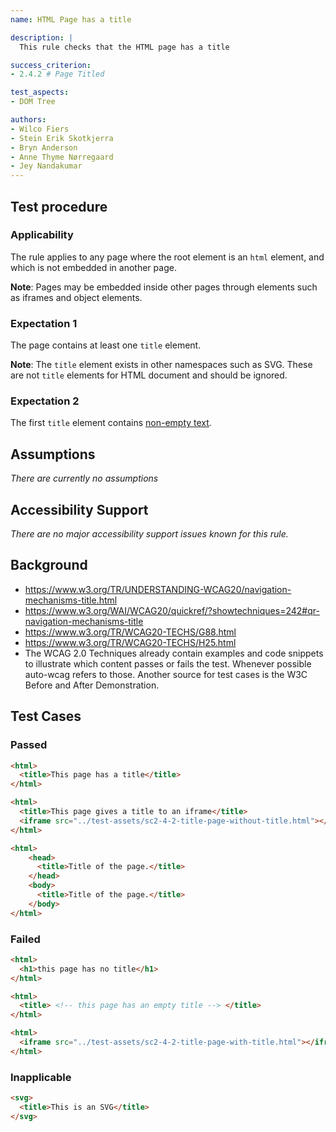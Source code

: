 ```yaml
---
name: HTML Page has a title

description: |
  This rule checks that the HTML page has a title

success_criterion:
- 2.4.2 # Page Titled

test_aspects:
- DOM Tree

authors:
- Wilco Fiers
- Stein Erik Skotkjerra
- Bryn Anderson
- Anne Thyme Nørregaard
- Jey Nandakumar
---
```


## Test procedure

### Applicability

The rule applies to any page where the root element is an `html` element, and which is not embedded in another page.

**Note**: Pages may be embedded inside other pages through elements such as iframes and object elements.

### Expectation 1

The page contains at least one `title` element.

**Note**: The `title` element exists in other namespaces such as SVG. These are not `title` elements for HTML document and should be ignored.

### Expectation 2

The first `title` element contains [non-empty text][].

## Assumptions

_There are currently no assumptions_

## Accessibility Support

_There are no major accessibility support issues known for this rule._

## Background

- https://www.w3.org/TR/UNDERSTANDING-WCAG20/navigation-mechanisms-title.html
- https://www.w3.org/WAI/WCAG20/quickref/?showtechniques=242#qr-navigation-mechanisms-title
- https://www.w3.org/TR/WCAG20-TECHS/G88.html
- https://www.w3.org/TR/WCAG20-TECHS/H25.html
- The WCAG 2.0 Techniques already contain examples and code snippets to illustrate which content passes or fails the test. Whenever possible auto-wcag refers to those. Another source for test cases is the W3C Before and After Demonstration.

## Test Cases

### Passed

```html
<html>
  <title>This page has a title</title>
</html>
```

```html
<html>
  <title>This page gives a title to an iframe</title>
  <iframe src="../test-assets/sc2-4-2-title-page-without-title.html"></iframe>
</html>
```

```html
<html>
    <head>
      <title>Title of the page.</title>
    </head>
    <body>
      <title>Title of the page.</title>
    </body>
</html>
```

### Failed

```html
<html>
  <h1>this page has no title</h1>
</html>
```

```html
<html>
  <title> <!-- this page has an empty title --> </title>
</html>
```

```html
<html>
  <iframe src="../test-assets/sc2-4-2-title-page-with-title.html"></iframe>
</html>
```
### Inapplicable

```html
<svg>
  <title>This is an SVG</title>
</svg>
```

[non-empty text]: ../pages/algorithms/non-empty.html
